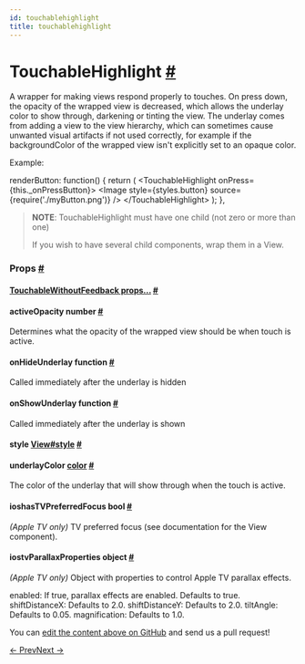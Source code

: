 ```yaml
---
id: touchablehighlight
title: touchablehighlight
---
```

<a id="content"></a><h1><a class="anchor" name="touchablehighlight"></a>TouchableHighlight <a class="hash-link" href="docs/touchablehighlight.html#touchablehighlight">#</a></h1><div><div><p>A wrapper for making views respond properly to touches.
On press down, the opacity of the wrapped view is decreased, which allows
the underlay color to show through, darkening or tinting the view.  The
underlay comes from adding a view to the view hierarchy, which can sometimes
cause unwanted visual artifacts if not used correctly, for example if the
backgroundColor of the wrapped view isn't explicitly set to an opaque color.</p><p>Example:</p><div class="prism language-javascript">renderButton<span class="token punctuation">:</span> <span class="token keyword">function</span><span class="token punctuation">(</span><span class="token punctuation">)</span> <span class="token punctuation">{</span>
  <span class="token keyword">return</span> <span class="token punctuation">(</span>
    &lt;TouchableHighlight onPress<span class="token operator">=</span><span class="token punctuation">{</span><span class="token keyword">this</span><span class="token punctuation">.</span>_onPressButton<span class="token punctuation">}</span><span class="token operator">&gt;</span>
      &lt;Image
        style<span class="token operator">=</span><span class="token punctuation">{</span>styles<span class="token punctuation">.</span>button<span class="token punctuation">}</span>
        source<span class="token operator">=</span><span class="token punctuation">{</span><span class="token function">require<span class="token punctuation">(</span></span><span class="token string">'./myButton.png'</span><span class="token punctuation">)</span><span class="token punctuation">}</span>
      <span class="token operator">/</span><span class="token operator">&gt;</span>
    &lt;<span class="token operator">/</span>TouchableHighlight<span class="token operator">&gt;</span>
  <span class="token punctuation">)</span><span class="token punctuation">;</span>
<span class="token punctuation">}</span><span class="token punctuation">,</span></div><blockquote><p><strong>NOTE</strong>: TouchableHighlight must have one child (not zero or more than one)</p><p>If you wish to have several child components, wrap them in a View.</p></blockquote></div><h3><a class="anchor" name="props"></a>Props <a class="hash-link" href="docs/touchablehighlight.html#props">#</a></h3><div class="props"><div class="prop"><h4 class="propTitle"><a class="anchor" name="touchablewithoutfeedback"></a><a href="docs/touchablewithoutfeedback.html#props">TouchableWithoutFeedback props...</a> <a class="hash-link" href="docs/touchablehighlight.html#touchablewithoutfeedback">#</a></h4></div><div class="prop"><h4 class="propTitle"><a class="anchor" name="activeopacity"></a>activeOpacity <span class="propType">number</span> <a class="hash-link" href="docs/touchablehighlight.html#activeopacity">#</a></h4><div><p>Determines what the opacity of the wrapped view should be when touch is
active.</p></div></div><div class="prop"><h4 class="propTitle"><a class="anchor" name="onhideunderlay"></a>onHideUnderlay <span class="propType">function</span> <a class="hash-link" href="docs/touchablehighlight.html#onhideunderlay">#</a></h4><div><p>Called immediately after the underlay is hidden</p></div></div><div class="prop"><h4 class="propTitle"><a class="anchor" name="onshowunderlay"></a>onShowUnderlay <span class="propType">function</span> <a class="hash-link" href="docs/touchablehighlight.html#onshowunderlay">#</a></h4><div><p>Called immediately after the underlay is shown</p></div></div><div class="prop"><h4 class="propTitle"><a class="anchor" name="style"></a>style <span class="propType"><a href="docs/view.html#style">View#style</a></span> <a class="hash-link" href="docs/touchablehighlight.html#style">#</a></h4></div><div class="prop"><h4 class="propTitle"><a class="anchor" name="underlaycolor"></a>underlayColor <span class="propType"><a href="docs/colors.html">color</a></span> <a class="hash-link" href="docs/touchablehighlight.html#underlaycolor">#</a></h4><div><p>The color of the underlay that will show through when the touch is
active.</p></div></div><div class="prop"><h4 class="propTitle"><a class="anchor" name="hastvpreferredfocus"></a><span class="platform">ios</span>hasTVPreferredFocus <span class="propType">bool</span> <a class="hash-link" href="docs/touchablehighlight.html#hastvpreferredfocus">#</a></h4><div><p><em>(Apple TV only)</em> TV preferred focus (see documentation for the View component).</p></div></div><div class="prop"><h4 class="propTitle"><a class="anchor" name="tvparallaxproperties"></a><span class="platform">ios</span>tvParallaxProperties <span class="propType">object</span> <a class="hash-link" href="docs/touchablehighlight.html#tvparallaxproperties">#</a></h4><div><p><em>(Apple TV only)</em> Object with properties to control Apple TV parallax effects.</p><p>enabled: If true, parallax effects are enabled.  Defaults to true.
shiftDistanceX: Defaults to 2.0.
shiftDistanceY: Defaults to 2.0.
tiltAngle: Defaults to 0.05.
magnification: Defaults to 1.0.</p></div></div></div></div><p class="edit-page-block">You can <a target="_blank" href="https://github.com/facebook/react-native/blob/master/Libraries/Components/Touchable/TouchableHighlight.js">edit the content above on GitHub</a> and send us a pull request!</p><div class="docs-prevnext"><a class="docs-prev" href="docs/toolbarandroid.html#content">← Prev</a><a class="docs-next" href="docs/touchablenativefeedback.html#content">Next →</a></div>